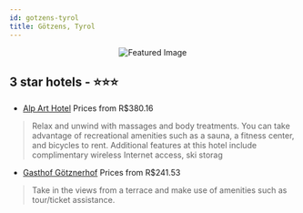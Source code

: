 ```yaml
---
id: gotzens-tyrol
title: Götzens, Tyrol
---
```


<center><img src="https://i.travelapi.com/hotels/3000000/2190000/2181400/2181312/be224193_z.jpg" alt="Featured Image" /></center>


##  3 star hotels - ⭐️⭐️⭐️

-    [Alp Art Hotel](https://us.hurb.com/hotels/gotzens/alp-art-hotel-JNP-JP799087?cmp=18055) Prices from R$380.16
   > Relax and unwind with massages and body treatments. You can take advantage of recreational amenities such as a sauna, a fitness center, and bicycles to rent. Additional features at this hotel include complimentary wireless Internet access, ski storag
-    [Gasthof Götznerhof](https://us.hurb.com/hotels/gotzens/gasthof-gotznerhof-JNP-JP326298?cmp=18055) Prices from R$241.53
   > Take in the views from a terrace and make use of amenities such as tour/ticket assistance.
